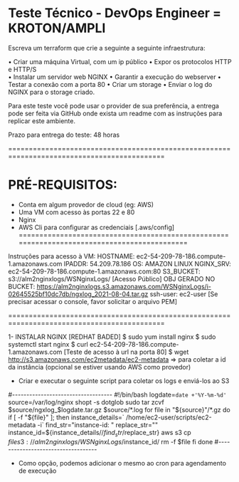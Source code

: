 # Teste Técnico - DevOps Engineer = KROTON/AMPLI

Escreva um terraform que crie a seguinte a seguinte infraestrutura: 
 
• Criar uma máquina Virtual, com um ip público 
• Expor os protocolos HTTP e HTTP/S  
• Instalar um servidor web NGINX 
• Garantir a execução do webserver 
• Testar a conexão com a porta 80 
• Criar um storage 
• Enviar o log do NGINX para o storage criado.  
 
Para este teste você pode usar o provider de sua preferência, a entrega pode ser feita via 
GitHub onde exista um readme com as instruções para replicar este ambiente. 
 
Prazo para entrega do teste: 48 horas

============================================================================================
# PRÉ-REQUISITOS:

* Conta em algum provedor de cloud (eg: AWS)
* Uma VM com acesso às portas 22 e 80
* Nginx
* AWS Cli para configurar as credenciais [.aws/config]
============================================================================================

Instruções para acesso à VM:
HOSTNAME: ec2-54-209-78-186.compute-1.amazonaws.com
IPADDR: 54.209.78.186
OS: AMAZON LINUX
NGINX_SRV: ec2-54-209-78-186.compute-1.amazonaws.com:80
S3_BUCKET: s3://alm2nginxlogs/WSNginxLogs/ [Acesso Público]
OBJ GERADO NO BUCKET: https://alm2nginxlogs.s3.amazonaws.com/WSNginxLogs/i-02645525bf10dc7db/ngxlog_2021-08-04.tar.gz
ssh-user: ec2-user [Se precisar acessar o console, favor solicitar o arquivo PEM]


============================================================================================


1- INSTALAR NGINX [REDHAT BADED]
$ sudo yum install nginx
$ sudo systemctl start nginx
$ curl ec2-54-209-78-186.compute-1.amazonaws.com [Teste de acesso à url na porta 80]
$ wget http://s3.amazonaws.com/ec2metadata/ec2-metadata => para coletar a id da instância (opcional se estiver usando AWS como provedor)

* Criar e executar o seguinte script para coletar os logs e enviá-los ao S3

#-----------------------------------
#!/bin/bash
logdate=`date +'%Y-%m-%d'`
source=/var/log/nginx
shopt -s dotglob
sudo tar zcvf $source/ngxlog_$logdate.tar.gz $source/*.log
for file in "${source}"/*.gz
do
   if [ -f "${file}" ]; then
      instance_details=` /home/ec2-user/scripts/ec2-metadata -i`
      find_str="instance-id: "
      replace_str=""
      instance_id=${instance_details//$find_str/$replace_str}
      aws s3 cp $file s3://alm2nginxlogs/WSNginxLogs/$instance_id/
      rm -f $file
   fi
done
#-----------------------------------

* Como opção, podemos adicionar o mesmo ao cron para agendamento de execução
